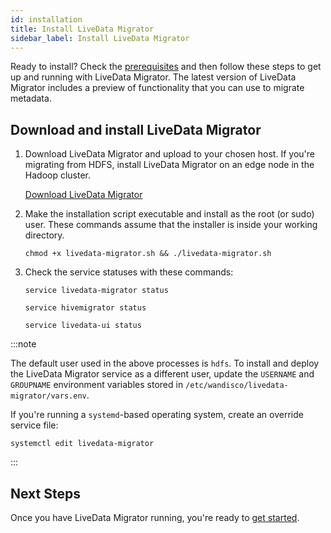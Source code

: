 ```yaml
---
id: installation
title: Install LiveData Migrator
sidebar_label: Install LiveData Migrator
---
```


Ready to install? Check the [prerequisites](./prereqs.md) and then follow these steps to get up and running with LiveData Migrator. The latest version of LiveData Migrator includes a preview of functionality that you can use to migrate metadata.

## Download and install LiveData Migrator

1. Download LiveData Migrator and upload to your chosen host. If you're migrating from HDFS, install LiveData Migrator on an edge node in the Hadoop cluster.

   <div class="download">
   <a href="https://www2.wandisco.com/ldm-trial">Download LiveData Migrator</a>
   </div>

1. Make the installation script executable and install as the root (or sudo) user. These commands assume that the installer is inside your working directory.

   ```text
   chmod +x livedata-migrator.sh && ./livedata-migrator.sh
   ```

1. Check the service statuses with these commands:

   ```text
   service livedata-migrator status
   ```

   ```text
   service hivemigrator status
   ```

   ```text
   service livedata-ui status
   ```

:::note

   The default user used in the above processes is `hdfs`. To install and deploy the LiveData Migrator service as a different user, update the `USERNAME` and `GROUPNAME` environment variables stored in `/etc/wandisco/livedata-migrator/vars.env`.

   If you're running a `systemd`-based operating system, create an override service file:

   `systemctl edit livedata-migrator`

:::

## Next Steps

Once you have LiveData Migrator running, you're ready to [get started](./get-started.md).
